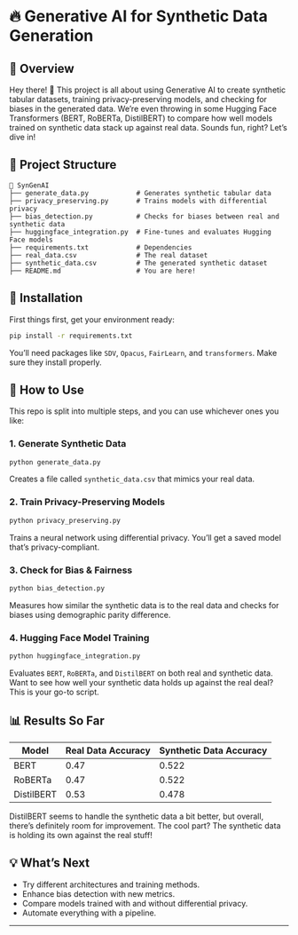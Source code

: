 # 🔥 Generative AI for Synthetic Data Generation

## 🚀 Overview
Hey there! 👋 This project is all about using Generative AI to create synthetic tabular datasets, training privacy-preserving models, and checking for biases in the generated data. We’re even throwing in some Hugging Face Transformers (BERT, RoBERTa, DistilBERT) to compare how well models trained on synthetic data stack up against real data. Sounds fun, right? Let’s dive in!

## 📂 Project Structure
```
📁 SynGenAI
├── generate_data.py            # Generates synthetic tabular data
├── privacy_preserving.py       # Trains models with differential privacy
├── bias_detection.py           # Checks for biases between real and synthetic data
├── huggingface_integration.py  # Fine-tunes and evaluates Hugging Face models
├── requirements.txt            # Dependencies
├── real_data.csv               # The real dataset
├── synthetic_data.csv          # The generated synthetic dataset
├── README.md                   # You are here!
```

## 🔧 Installation
First things first, get your environment ready:
```bash
pip install -r requirements.txt
```
You’ll need packages like `SDV`, `Opacus`, `FairLearn`, and `transformers`. Make sure they install properly.

## 📌 How to Use
This repo is split into multiple steps, and you can use whichever ones you like:

### 1. Generate Synthetic Data
```bash
python generate_data.py
```
Creates a file called `synthetic_data.csv` that mimics your real data.

### 2. Train Privacy-Preserving Models
```bash
python privacy_preserving.py
```
Trains a neural network using differential privacy. You’ll get a saved model that’s privacy-compliant.

### 3. Check for Bias & Fairness
```bash
python bias_detection.py
```
Measures how similar the synthetic data is to the real data and checks for biases using demographic parity difference.

### 4. Hugging Face Model Training
```bash
python huggingface_integration.py
```
Evaluates `BERT`, `RoBERTa`, and `DistilBERT` on both real and synthetic data. Want to see how well your synthetic data holds up against the real deal? This is your go-to script.

## 📊 Results So Far
| Model      | Real Data Accuracy | Synthetic Data Accuracy |
|------------|--------------------|-------------------------|
| BERT       | 0.47               | 0.522                   |
| RoBERTa    | 0.47               | 0.522                   |
| DistilBERT | 0.53               | 0.478                   |

DistilBERT seems to handle the synthetic data a bit better, but overall, there’s definitely room for improvement. The cool part? The synthetic data is holding its own against the real stuff!

## 💡 What’s Next
- Try different architectures and training methods.
- Enhance bias detection with new metrics.
- Compare models trained with and without differential privacy.
- Automate everything with a pipeline.

---

